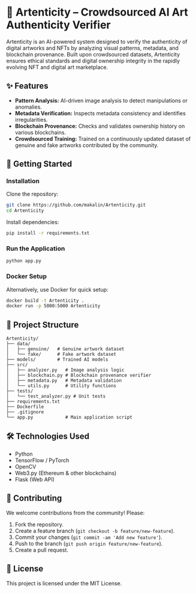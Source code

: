 # 🎨 **Artenticity** – Crowdsourced AI Art Authenticity Verifier

Artenticity is an AI-powered system designed to verify the authenticity of digital artworks and NFTs by analyzing visual patterns, metadata, and blockchain provenance. Built upon crowdsourced datasets, Artenticity ensures ethical standards and digital ownership integrity in the rapidly evolving NFT and digital art marketplace.

## ✨ **Features**
- **Pattern Analysis:** AI-driven image analysis to detect manipulations or anomalies.
- **Metadata Verification:** Inspects metadata consistency and identifies irregularities.
- **Blockchain Provenance:** Checks and validates ownership history on various blockchains.
- **Crowdsourced Training:** Trained on a continuously updated dataset of genuine and fake artworks contributed by the community.

## 🚀 **Getting Started**

### **Installation**

Clone the repository:

```bash
git clone https://github.com/makalin/Artenticity.git
cd Artenticity
```

Install dependencies:

```bash
pip install -r requirements.txt
```

### **Run the Application**

```bash
python app.py
```

### **Docker Setup**

Alternatively, use Docker for quick setup:

```bash
docker build -t Artenticity .
docker run -p 5000:5000 Artenticity
```

## 📁 **Project Structure**

```plaintext
Artenticity/
├── data/
│   ├── genuine/   # Genuine artwork dataset
│   └── fake/      # Fake artwork dataset
├── models/        # Trained AI models
├── src/
│   ├── analyzer.py   # Image analysis logic
│   ├── blockchain.py # Blockchain provenance verifier
│   ├── metadata.py   # Metadata validation
│   └── utils.py      # Utility functions
├── tests/
│   └── test_analyzer.py # Unit tests
├── requirements.txt
├── Dockerfile
├── .gitignore
└── app.py            # Main application script
```

## 🛠 **Technologies Used**
- Python
- TensorFlow / PyTorch
- OpenCV
- Web3.py (Ethereum & other blockchains)
- Flask (Web API)

## 🤝 **Contributing**

We welcome contributions from the community! Please:

1. Fork the repository.
2. Create a feature branch (`git checkout -b feature/new-feature`).
3. Commit your changes (`git commit -am 'Add new feature'`).
4. Push to the branch (`git push origin feature/new-feature`).
5. Create a pull request.

## 📜 **License**

This project is licensed under the MIT License.
